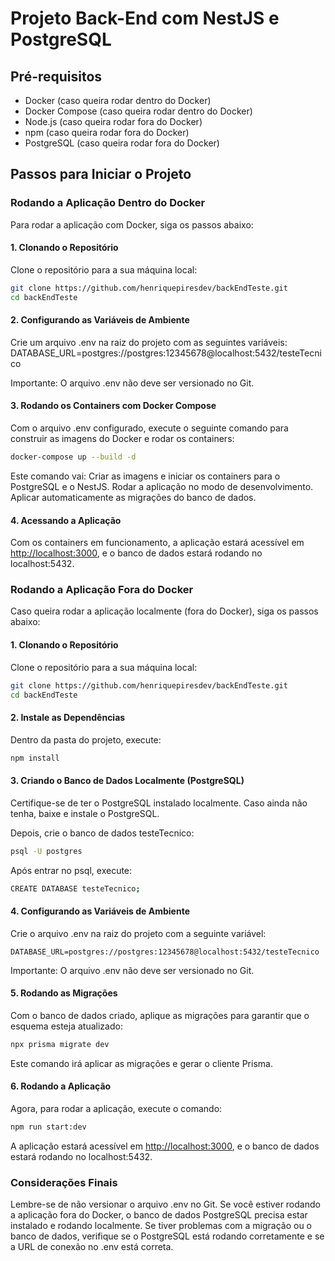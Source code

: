 # Projeto Back-End com NestJS e PostgreSQL

## Pré-requisitos

- Docker (caso queira rodar dentro do Docker)
- Docker Compose (caso queira rodar dentro do Docker)
- Node.js (caso queira rodar fora do Docker)
- npm (caso queira rodar fora do Docker)
- PostgreSQL (caso queira rodar fora do Docker)

## Passos para Iniciar o Projeto

### Rodando a Aplicação Dentro do Docker

Para rodar a aplicação com Docker, siga os passos abaixo:

#### 1. Clonando o Repositório

Clone o repositório para a sua máquina local:

```bash
git clone https://github.com/henriquepiresdev/backEndTeste.git
cd backEndTeste
```

#### 2. Configurando as Variáveis de Ambiente

Crie um arquivo .env na raiz do projeto com as seguintes variáveis:
DATABASE_URL=postgres://postgres:12345678@localhost:5432/testeTecnico

Importante: O arquivo .env não deve ser versionado no Git.

#### 3. Rodando os Containers com Docker Compose

Com o arquivo .env configurado, execute o seguinte comando para construir as imagens do Docker e rodar os containers:

```bash
docker-compose up --build -d
```

Este comando vai:
Criar as imagens e iniciar os containers para o PostgreSQL e o NestJS.
Rodar a aplicação no modo de desenvolvimento.
Aplicar automaticamente as migrações do banco de dados.

#### 4. Acessando a Aplicação

Com os containers em funcionamento, a aplicação estará acessível em <http://localhost:3000>, e o banco de dados estará rodando no localhost:5432.

### Rodando a Aplicação Fora do Docker

Caso queira rodar a aplicação localmente (fora do Docker), siga os passos abaixo:

#### 1. Clonando o Repositório

Clone o repositório para a sua máquina local:

```bash
git clone https://github.com/henriquepiresdev/backEndTeste.git
cd backEndTeste
```

#### 2. Instale as Dependências

Dentro da pasta do projeto, execute:

```bash
npm install
 ```

#### 3. Criando o Banco de Dados Localmente (PostgreSQL)

Certifique-se de ter o PostgreSQL instalado localmente. Caso ainda não tenha, baixe e instale o PostgreSQL.

Depois, crie o banco de dados testeTecnico:

```bash
psql -U postgres
```

Após entrar no psql, execute:

```bash
CREATE DATABASE testeTecnico;
 ```

#### 4. Configurando as Variáveis de Ambiente

Crie o arquivo .env na raiz do projeto com a seguinte variável:

```env
DATABASE_URL=postgres://postgres:12345678@localhost:5432/testeTecnico
```

Importante: O arquivo .env não deve ser versionado no Git.

#### 5. Rodando as Migrações

Com o banco de dados criado, aplique as migrações para garantir que o esquema esteja atualizado:

```bash
npx prisma migrate dev
 ```

Este comando irá aplicar as migrações e gerar o cliente Prisma.

#### 6. Rodando a Aplicação

Agora, para rodar a aplicação, execute o comando:

```bash
npm run start:dev
 ```

A aplicação estará acessível em <http://localhost:3000>, e o banco de dados estará rodando no localhost:5432.

### Considerações Finais

Lembre-se de não versionar o arquivo .env no Git.
Se você estiver rodando a aplicação fora do Docker, o banco de dados PostgreSQL precisa estar instalado e rodando localmente.
Se tiver problemas com a migração ou o banco de dados, verifique se o PostgreSQL está rodando corretamente e se a URL de conexão no .env está correta.
